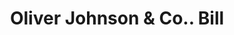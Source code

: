 ---
doi: 10.7916/D8DN5H7J
date_other: '1870'
date_other_textual: 1870-1879
form: printed ephemera
genre:
- Invoices
name:
- Oliver Johnson & Co.
object_in_context_url: https://biggert.cul.columbia.edu/items/view/ave_biggert_01713
subject_hierarchical_geographic:
- Providence, Rhode Island, United States
subject_name:
- Oliver Johnson & Co.
title: Oliver Johnson & Co.. Bill
sort_title: Oliver Johnson & Co.. Bill
call_number: ave_biggert_01713
coordinates:
- 41.82361111111111,-71.42222222222223
pid: ave_biggert_01713
identifiers: ave_biggert_01713
thumbnail: https://derivativo-1.library.columbia.edu/iiif/2/ldpd:490764/full/!256,256/0/native.jpg
permalink: "/items/ave_biggert_01713/"
layout: iiif-image-page
---